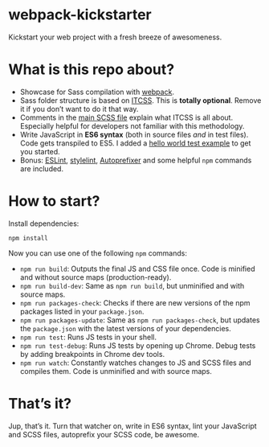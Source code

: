 # webpack-kickstarter

Kickstart your web project with a fresh breeze of awesomeness.

# What is this repo about?

* Showcase for Sass compilation with [webpack](http://webpack.github.io/).
* Sass folder structure is based on [ITCSS](https://speakerdeck.com/dafed/managing-css-projects-with-itcss). This is **totally optional**. Remove it if you don’t want to do it that way.
* Comments in the [main SCSS file](https://github.com/isellsoap/webpack-kickstarter/blob/master/src/styles/main.scss) explain what ITCSS is all about. Especially helpful for developers not familiar with this methodology.
* Write JavaScript in **ES6 syntax** (both in source files *and* in test files). Code gets transpiled to ES5. I added a [hello world test example](https://github.com/isellsoap/webpack-kickstarter/blob/master/test/scripts/hello/index.spec.js) to get you started.
* Bonus: [ESLint](http://eslint.org/), [stylelint](http://stylelint.io/), [Autoprefixer](https://github.com/postcss/autoprefixer) and some helpful `npm` commands are included.

# How to start?

Install dependencies:

```
npm install
```

Now you can use one of the following `npm` commands:

* `npm run build`: Outputs the final JS and CSS file once. Code is minified and without source maps (production-ready).
* `npm run build-dev`: Same as `npm run build`, but unminified and with source maps.
* `npm run packages-check`: Checks if there are new versions of the npm packages listed in your `package.json`.
* `npm run packages-update`: Same as `npm run packages-check`, but updates the `package.json` with the latest versions of your dependencies.
* `npm run test`: Runs JS tests in your shell.
* `npm run test-debug`: Runs JS tests by opening up Chrome. Debug tests by adding breakpoints in Chrome dev tools.
* `npm run watch`: Constantly watches changes to JS and SCSS files and compiles them. Code is unminified and with source maps.

# That’s it?

Jup, that’s it. Turn that watcher on, write in ES6 syntax, lint your JavaScript and SCSS files, autoprefix your SCSS code, be awesome.
